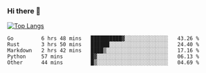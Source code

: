 ### Hi there 👋

<!--
**3Xpl0it3r/3Xpl0it3r** is a ✨ _special_ ✨ repository because its `README.md` (this file) appears on your GitHub profile.

Here are some ideas to get you started:

- 🔭 I’m currently working on ...
- 🌱 I’m currently learning ...
- 👯 I’m looking to collaborate on ...
- 🤔 I’m looking for help with ...
- 💬 Ask me about ...
- 📫 How to reach me: ...
- 😄 Pronouns: ...
- ⚡ Fun fact: ...
-->


[![Top Langs](https://github-readme-stats.vercel.app/api/top-langs/?username=3Xpl0it3r&layout=compact)](https://github.com/3Xpl0it3r/3Xpl0it3r)

<!--START_SECTION:waka-->
```text
Go         6 hrs 48 mins   ██████████▓░░░░░░░░░░░░░░   43.26 % 
Rust       3 hrs 50 mins   ██████░░░░░░░░░░░░░░░░░░░   24.40 % 
Markdown   2 hrs 42 mins   ████▒░░░░░░░░░░░░░░░░░░░░   17.16 % 
Python     57 mins         █▓░░░░░░░░░░░░░░░░░░░░░░░   06.13 % 
Other      44 mins         █▒░░░░░░░░░░░░░░░░░░░░░░░   04.69 % 
```
<!--END_SECTION:waka-->
